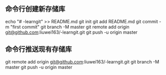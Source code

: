 ## 命令行创建新存储库

echo "# -learngit" >> README.md
git init
git add README.md
git commit -m "first commit"
git branch -M master
git remote add origin git@github.com:liuwei163/-learngit.git
git push -u origin master

## 命令行推送现有存储库

git remote add origin git@github.com:liuwei163/-learngit.git
git branch -M master
git push -u origin master